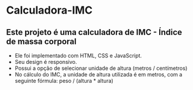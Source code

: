 # Calculadora-IMC

## Este projeto é uma calculadora de IMC - Índice de massa corporal

- Ele foi implementado com HTML, CSS e JavaScript. 
- Seu design é responsivo.
- Possui a opção de selecionar unidade de altura (metros / centímetros)
- No cálculo do IMC, a unidade de altura utilizada é em metros, com a seguinte fórmula: peso / (altura * altura)
